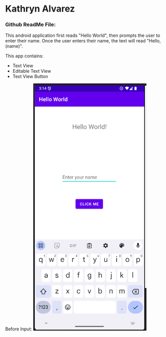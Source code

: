 # Kathryn Alvarez
### Github ReadMe File:

This android application first reads "Hello World", then prompts the user to enter their name. Once the user enters their name, the text will read "Hello, (name)". 

This app contains: 
* Text View
* Editable Text View
* Text View Button

Before Input:
![alt text](BeforeInput.png?raw=true)


